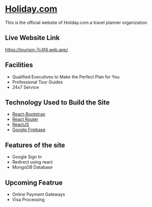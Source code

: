 # [Holiday.com](https://tourism-7c4f4.web.app/)

This is the official website of Holiday.com a travel planner organization

## Live Website Link
https://tourism-7c4f4.web.app/


## Facilities
- Qualified Executives to Make the Perfect Plan for You
- Professional Tour Guides
- 24x7 Service

## Technology Used to Build the Site
- [React-Bootstrap](https://react-bootstrap.github.io/)
- [React Router](https://reactrouter.com/web/guides/quick-start)
- [ReactJS](https://reactjs.org/)
- [Google Firebase](https://firebase.google.com/)

## Features of the site
- Google Sign In
- Redirect using react
- MongoDB Database

## Upcoming Featrue
- Online Payment Gateways
- Visa Processing


